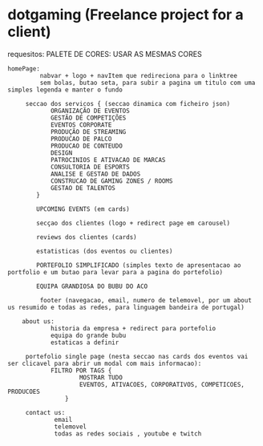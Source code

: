 # dotgaming (Freelance project for a client)

requesitos:
PALETE DE CORES:
USAR AS MESMAS CORES

    homePage:
    		 nabvar + logo + navItem que redireciona para o linktree
    		 sem bolas, butao seta, para subir a pagina um titulo com uma simples legenda e manter o fundo

    	 seccao dos servicos { (seccao dinamica com ficheiro json)
    			ORGANIZAÇÃO DE EVENTOS
    			GESTÃO DE COMPETIÇÕES
    			EVENTOS CORPORATE
    			PRODUÇÃO DE STREAMING
    			PRODUCAO DE PALCO
    			PRODUCAO DE CONTEUDO
    			DESIGN
    			PATROCINIOS E ATIVACAO DE MARCAS
    			CONSULTORIA DE ESPORTS
    			ANALISE E GESTAO DE DADOS
    			CONSTRUCAO DE GAMING ZONES / ROOMS
    			GESTAO DE TALENTOS
    		}

    		UPCOMING EVENTS (em cards)

    		secçao dos clientes (logo + redirect page em carousel)

    		reviews dos clientes (cards)

    		estatisticas (dos eventos ou clientes)

    		PORTEFOLIO SIMPLIFICADO (simples texto de apresentacao ao portfolio e um butao para levar para a pagina do portefolio)

    		EQUIPA GRANDIOSA DO BUBU DO ACO

    		 footer (navegacao, email, numero de telemovel, por um about us resumido e todas as redes, para linguagem bandeira de portugal)

    	about us:
    			historia da empresa + redirect para portefolio
    			equipa do grande bubu
    			estaticas a definir

    	 portefolio single page (nesta seccao nas cards dos eventos vai ser clicavel para abrir um modal com mais informacao):
    			FILTRO POR TAGS {
    					MOSTRAR TUDO
    					EVENTOS, ATIVACOES, CORPORATIVOS, COMPETICOES, PRODUCOES
    				}

    	 contact us:
    			 email
    			 telemovel
    			 todas as redes sociais , youtube e twitch
